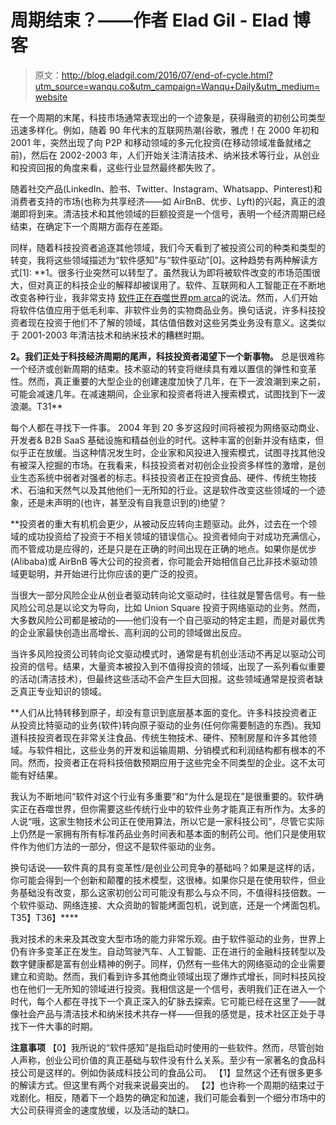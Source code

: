 # 周期结束？——作者 Elad Gil - Elad 博客

> 原文：<http://blog.eladgil.com/2016/07/end-of-cycle.html?utm_source=wanqu.co&utm_campaign=Wanqu+Daily&utm_medium=website>

在一个周期的末尾，科技市场通常表现出的一个迹象是，获得融资的初创公司类型迅速多样化。例如，随着 90 年代末的互联网热潮(谷歌，雅虎！在 2000 年初和 2001 年，突然出现了向 P2P 和移动领域的多元化投资(在移动领域准备就绪之前)，然后在 2002-2003 年，人们开始关注清洁技术、纳米技术等行业，从创业和投资回报的角度来看，这些行业显然最终都失败了。

随着社交产品(LinkedIn、脸书、Twitter、Instagram、Whatsapp、Pinterest)和消费者支持的市场(也称为共享经济——如 AirBnB、优步、Lyft)的兴起，真正的浪潮即将到来。清洁技术和其他领域的巨额投资是一个信号，表明一个经济周期已经结束，在确定下一个周期方面存在差距。

同样，随着科技投资者追逐其他领域，我们今天看到了被投资公司的种类和类型的转变，我将这些领域描述为“软件感知”与“软件驱动”[0]。这种趋势有两种解读方式[1]:
**1。很多行业突然可以转型了。虽然我认为即将被软件改变的市场范围很大，但对真正的科技企业的解释却被误用了。软件、互联网和人工智能正在不断地改变各种行业，我非常支持 [软件正在吞噬世界](http://www.wsj.com/articles/SB10001424053111903480904576512250915629460)[pm arca](https://twitter.com/pmarca)的说法。然而，人们开始将软件估值应用于低毛利率、非软件业务的实物商品业务。换句话说，许多科技投资者现在投资于他们不了解的领域，其估值倍数对这些另类业务没有意义。这类似于 2001-2003 年清洁技术和纳米技术的糟糕时期。

**2。我们正处于科技经济周期的尾声，科技投资者渴望下一个新事物。**
总是很难称一个经济或创新周期的结束。技术驱动的转变将继续具有难以置信的弹性和变革性。然而，真正重要的大型企业的创建速度加快了几年，在下一波浪潮到来之前，可能会减速几年。在减速期间，企业家和投资者将进入搜索模式，试图找到下一波浪潮。T31** 

每个人都在寻找下一件事。
2004 年到 20 多岁这段时间将被视为网络驱动商业、开发者& B2B SaaS 基础设施和精益创业的时代。这种丰富的创新并没有结束，但似乎正在放缓。当这种情况发生时，企业家和风投进入搜索模式，试图寻找其他没有被深入挖掘的市场。在我看来，科技投资者对初创企业投资多样性的激增，是创业生态系统中弱者对强者的标志。科技投资者正在投资食品、硬件、传统生物技术、石油和天然气以及其他他们一无所知的行业。这是软件改变这些领域的一个迹象，还是未声明的(也许，甚至没有自我意识到的)绝望？

**投资者的重大有机机会更少，从被动反应转向主题驱动。此外，过去在一个领域的成功投资给了投资于不相关领域的错误信心。投资者倾向于对成功充满信心，而不管成功是应得的，还是只是在正确的时间出现在正确的地点。如果你是优步(Alibaba)或 AirBnB 等大公司的投资者，你可能会开始相信自己比非技术驱动领域更聪明，并开始进行比你应该的更广泛的投资。

当很大一部分风险企业从创业者驱动转向论文驱动时，往往就是警告信号。有一些风险公司总是以论文为导向，比如 Union Square 投资于网络驱动的业务。然而，大多数风险公司都是被动的——他们没有一个自己驱动的特定主题，而是对最优秀的企业家最快创造出高增长、高利润的公司的领域做出反应。

当许多风险投资公司转向论文驱动模式时，通常是有机创业活动不再足以驱动公司投资的信号。结果，大量资本被投入到不值得投资的领域，出现了一系列看似重要的活动(清洁技术)，但最终这些活动不会产生巨大回报。这些领域通常是投资者缺乏真正专业知识的领域。

**人们从比特转移到原子，却没有意识到底层基本面的变化。许多科技投资者正从投资比特驱动的业务(软件)转向原子驱动的业务(任何你需要制造的东西)。我知道科技投资者现在非常关注食品、传统生物技术、硬件、预制房屋和许多其他领域。与软件相比，这些业务的开发和运输周期、分销模式和利润结构都有根本的不同。然而，投资者正在将科技倍数预期应用于这些完全不同类型的企业。这不太可能有好结果。

我认为不断地问“软件对这个行业有多重要”和“为什么是现在”是很重要的。软件确实正在吞噬世界，但你需要这些传统行业中的软件业务才能真正有所作为。太多的人说“哦，这家生物技术公司正在使用算法，所以它是一家科技公司”，尽管它实际上仍然是一家拥有所有标准药品业务时间表和基本面的制药公司。他们只是使用软件作为他们方法的一部分，但这不是软件驱动的业务。

换句话说——软件真的具有变革性/是创业公司竞争的基础吗？如果是这样的话，你可能会得到一个创新和颠覆的技术模型，这很棒。如果你只是在使用软件，但业务基础没有改变，那么这家初创公司可能没有那么与众不同，不值得科技倍数。一个软件驱动、网络连接、大众资助的智能烤面包机，说到底，还是一个烤面包机。T35】T36】****

我对技术的未来及其改变大型市场的能力非常乐观。由于软件驱动的业务，世界上仍有许多变革正在发生。自动驾驶汽车、人工智能、正在进行的金融科技转型以及数字健康都是富有创业精神的例子。同样，仍然有一些伟大的网络驱动的企业需要建立和资助。然而，我们看到许多其他商业领域出现了爆炸式增长，同时科技风投也在他们一无所知的领域进行投资。我相信这是一个信号，表明我们正在进入一个时代，每个人都在寻找下一个真正深入的矿脉去探索。它可能已经在这里了——就像社会产品与清洁技术和纳米技术共存一样——但我的感觉是，技术社区正处于寻找下一件大事的时期。

**注意事项**
【0】我所说的“软件感知”是指启动时使用的一些软件。然而，尽管创始人声称，创业公司价值的真正基础与软件没有什么关系。至少有一家著名的食品科技公司是这样的。例如伪装成科技公司的食品公司。
【1】显然这个还有很多更多的解读方式。但这里有两个对我来说最突出的。
【2】也许称一个周期的结束过于戏剧化。相反，随着下一个趋势的确定和加速，我们可能会看到一个细分市场中的大公司获得资金的速度放缓，以及活动的缺口。